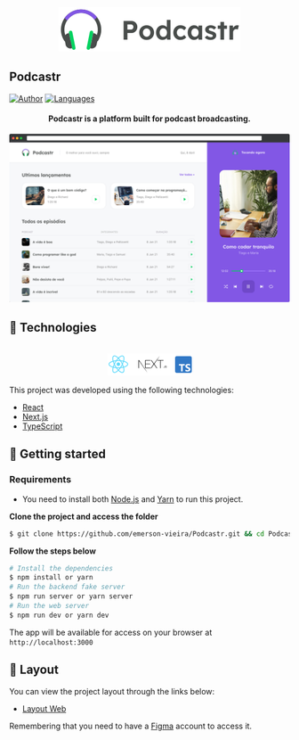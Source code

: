 <div align="center">
  <img src=".github/podcastr-logo.svg" alt="Podcastr logo">
</div>

## Podcastr

[![Author](https://img.shields.io/badge/Author-Emerson%20Vieira-blue)](https://github.com/emerson-vieira)
[![Languages](https://img.shields.io/badge/Languages-1-blue)](#)

<h4 align="center">
  Podcastr is a platform built for podcast broadcasting.
</h4>

![Podcastr preview](.github/app-preview.png)

## 🧪 Technologies
<div align="center">
  <br />
  <img src=".github/tech-logos.png" alt="Technologies used">
</div>

This project was developed using the following technologies:

- [React](https://reactjs.org)
- [Next.js](https://nextjs.org/)
- [TypeScript](https://www.typescriptlang.org/)

## 🚀 Getting started

### Requirements

- You need to install both [Node.js](https://nodejs.org/en/download/) and [Yarn](https://yarnpkg.com/) to run this project.

**Clone the project and access the folder**

```bash
$ git clone https://github.com/emerson-vieira/Podcastr.git && cd Podcastr
```

**Follow the steps below**
```bash
# Install the dependencies
$ npm install or yarn
# Run the backend fake server
$ npm run server or yarn server
# Run the web server
$ npm run dev or yarn dev
```

The app will be available for access on your browser at `http://localhost:3000`

## 🔖 Layout

You can view the project layout through the links below:

- [Layout Web](https://www.figma.com/file/UwFEntsHpHYJlHNQAQr4gA/Podcastr?node-id=160%3A2761) 

Remembering that you need to have a [Figma](http://figma.com/) account to access it.